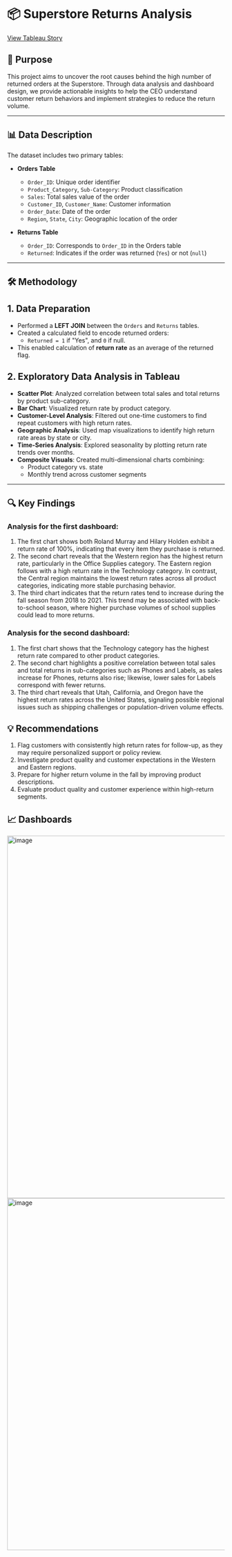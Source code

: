 # 📦 Superstore Returns Analysis
[View Tableau Story](https://public.tableau.com/app/profile/bushra.abukarn5239/viz/Book2_17505217924420/ReturnRateTrendsDashboard?publish=yes)

## 📌 Purpose
This project aims to uncover the root causes behind the high number of returned orders at the Superstore. Through data analysis and dashboard design, we provide actionable insights to help the CEO understand customer return behaviors and implement strategies to reduce the return volume.

---

## 📊 Data Description

The dataset includes two primary tables:

- **Orders Table**
  - `Order_ID`: Unique order identifier  
  - `Product_Category`, `Sub-Category`: Product classification  
  - `Sales`: Total sales value of the order  
  - `Customer_ID`, `Customer_Name`: Customer information  
  - `Order_Date`: Date of the order  
  - `Region`, `State`, `City`: Geographic location of the order  

- **Returns Table**
  - `Order_ID`: Corresponds to `Order_ID` in the Orders table  
  - `Returned`: Indicates if the order was returned (`Yes`) or not (`null`)  

---

## 🛠️ Methodology
## 1. Data Preparation

- Performed a **LEFT JOIN** between the `Orders` and `Returns` tables.  
- Created a calculated field to encode returned orders:  
  - `Returned = 1` if "Yes", and `0` if null.  
- This enabled calculation of **return rate** as an average of the returned flag.

## 2. Exploratory Data Analysis in Tableau

- **Scatter Plot**: Analyzed correlation between total sales and total returns by product sub-category.  
- **Bar Chart**: Visualized return rate by product category.  
- **Customer-Level Analysis**: Filtered out one-time customers to find repeat customers with high return rates.  
- **Geographic Analysis**: Used map visualizations to identify high return rate areas by state or city.  
- **Time-Series Analysis**: Explored seasonality by plotting return rate trends over months.  
- **Composite Visuals**: Created multi-dimensional charts combining:
  - Product category vs. state  
  - Monthly trend across customer segments
 
---
## 🔍 Key Findings
### Analysis for the first dashboard:
1. The first chart shows both Roland Murray and Hilary Holden exhibit a return rate of 100%, indicating that every item they purchase is returned. 
2. The second chart reveals that the Western region has the highest return rate, particularly in the Office Supplies category. The Eastern region follows with a high return rate in the Technology category. In contrast, the Central region maintains the lowest return rates across all product categories, indicating more stable purchasing behavior. 
3. The third chart indicates that the return rates tend to increase during the fall season from 2018 to 2021. This trend may be associated with back-to-school season, where higher purchase volumes of school supplies could lead to more returns.
   
### Analysis for the second dashboard: 
1. The first chart shows that the Technology category has the highest return rate compared to other product categories. 
2. The second chart highlights a positive correlation between total sales and total returns in sub-categories such as Phones and Labels, as sales increase for Phones, returns also rise; likewise, lower sales for Labels correspond with fewer returns. 
3. The third chart reveals that Utah, California, and Oregon have the highest return rates across the United States, signaling possible regional issues such as shipping challenges or population-driven volume effects. 

## 💡 Recommendations
1. Flag customers with consistently high return rates for follow-up, as they may require personalized support or policy review. 
2. Investigate product quality and customer expectations in the Western and Eastern regions. 
3. Prepare for higher return volume in the fall by improving product descriptions. 
4. Evaluate product quality and customer experience within high-return segments.
## 📈 Dashboards 
<img width="1092" height="838" alt="image" src="https://github.com/user-attachments/assets/79147d31-b83b-4470-869a-79338591b182" />

<img width="1071" height="814" alt="image" src="https://github.com/user-attachments/assets/9b57be8f-ba5a-42dc-95eb-5a2dceaa26e3" />
